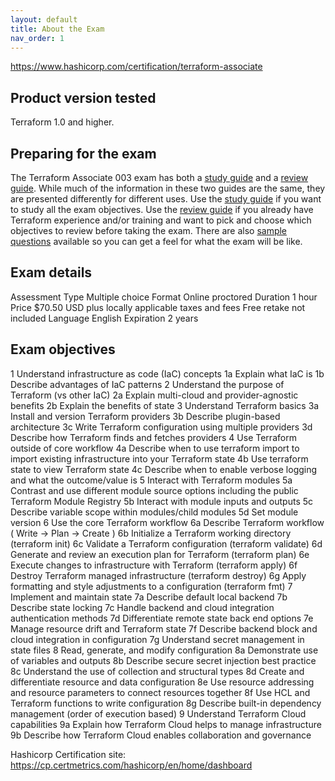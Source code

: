 ```yaml
---
layout: default
title: About the Exam
nav_order: 1
---
```


https://www.hashicorp.com/certification/terraform-associate

## Product version tested

Terraform 1.0 and higher.

## Preparing for the exam

The Terraform Associate 003 exam has both a [study guide](https://developer.hashicorp.com/terraform/tutorials/certification-003/associate-study-003) and a [review guide](https://developer.hashicorp.com/terraform/tutorials/certification-003/associate-review-003). While much of the information in these two guides are the same, they are presented differently for different uses. Use the [study guide](https://developer.hashicorp.com/terraform/tutorials/certification-003/associate-study-003) if you want to study all the exam objectives. Use the [review guide](https://developer.hashicorp.com/terraform/tutorials/certification-003/associate-review-003) if you already have Terraform experience and/or training and want to pick and choose which objectives to review before taking the exam. There are also [sample questions](https://developer.hashicorp.com/terraform/tutorials/certification-003/associate-questions) available so you can get a feel for what the exam will be like.

## Exam details

Assessment Type	Multiple choice
Format	Online proctored
Duration	1 hour
Price	$70.50 USD
plus locally applicable taxes and fees
Free retake not included
Language	English
Expiration	2 years

## Exam objectives

1	Understand infrastructure as code (IaC) concepts
1a	Explain what IaC is
1b	Describe advantages of IaC patterns
2	Understand the purpose of Terraform (vs other IaC)
2a	Explain multi-cloud and provider-agnostic benefits
2b	Explain the benefits of state
3	Understand Terraform basics
3a	Install and version Terraform providers
3b	Describe plugin-based architecture
3c	Write Terraform configuration using multiple providers
3d	Describe how Terraform finds and fetches providers
4	Use Terraform outside of core workflow
4a	Describe when to use terraform import to import existing infrastructure into your Terraform state
4b	Use terraform state to view Terraform state
4c	Describe when to enable verbose logging and what the outcome/value is
5	Interact with Terraform modules
5a	Contrast and use different module source options including the public Terraform Module Registry
5b	Interact with module inputs and outputs
5c	Describe variable scope within modules/child modules
5d	Set module version
6	Use the core Terraform workflow
6a	Describe Terraform workflow ( Write -> Plan -> Create )
6b	Initialize a Terraform working directory (terraform init)
6c	Validate a Terraform configuration (terraform validate)
6d	Generate and review an execution plan for Terraform (terraform plan)
6e	Execute changes to infrastructure with Terraform (terraform apply)
6f	Destroy Terraform managed infrastructure (terraform destroy)
6g	Apply formatting and style adjustments to a configuration (terraform fmt)
7	Implement and maintain state
7a	Describe default local backend
7b	Describe state locking
7c	Handle backend and cloud integration authentication methods
7d	Differentiate remote state back end options
7e	Manage resource drift and Terraform state
7f	Describe backend block and cloud integration in configuration
7g	Understand secret management in state files
8	Read, generate, and modify configuration
8a	Demonstrate use of variables and outputs
8b	Describe secure secret injection best practice
8c	Understand the use of collection and structural types
8d	Create and differentiate resource and data configuration
8e	Use resource addressing and resource parameters to connect resources together
8f	Use HCL and Terraform functions to write configuration
8g	Describe built-in dependency management (order of execution based)
9	Understand Terraform Cloud capabilities
9a	Explain how Terraform Cloud helps to manage infrastructure
9b	Describe how Terraform Cloud enables collaboration and governance

Hashicorp Certification site: https://cp.certmetrics.com/hashicorp/en/home/dashboard